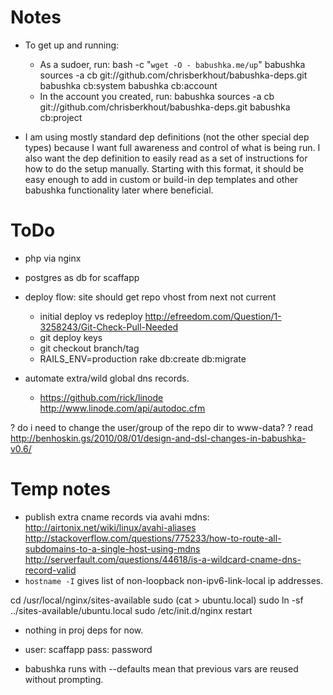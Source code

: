 # Notes

- To get up and running:
  - As a sudoer, run:
      bash -c "`wget -O - babushka.me/up`"
      babushka sources -a cb git://github.com/chrisberkhout/babushka-deps.git
      babushka cb:system
      babushka cb:account
  - In the account you created, run:
      babushka sources -a cb git://github.com/chrisberkhout/babushka-deps.git
      babushka cb:project

- I am using mostly standard dep definitions (not the other special dep types) because I want full awareness and control of what is being run. I also want the dep definition to easily read as a set of instructions for how to do the setup manually. Starting with this format, it should be easy enough to add in custom or build-in dep templates and other babushka functionality later where beneficial.

# ToDo

- php via nginx
    
- postgres as db for scaffapp

- deploy flow: site should get repo vhost from next not current
  - initial deploy vs redeploy
    http://efreedom.com/Question/1-3258243/Git-Check-Pull-Needed
  - git deploy keys
  - git checkout branch/tag
  - RAILS_ENV=production rake db:create db:migrate

- automate extra/wild global dns records.
  - https://github.com/rick/linode
    http://www.linode.com/api/autodoc.cfm
        
? do i need to change the user/group of the repo dir to www-data?
? read http://benhoskin.gs/2010/08/01/design-and-dsl-changes-in-babushka-v0.6/

# Temp notes

- publish extra cname records via avahi mdns:
  http://airtonix.net/wiki/linux/avahi-aliases
  http://stackoverflow.com/questions/775233/how-to-route-all-subdomains-to-a-single-host-using-mdns
  http://serverfault.com/questions/44618/is-a-wildcard-cname-dns-record-valid
- `hostname -I` gives list of non-loopback non-ipv6-link-local ip addresses.

cd /usr/local/nginx/sites-available
sudo (cat > ubuntu.local)
sudo ln -sf ../sites-available/ubuntu.local
sudo /etc/init.d/nginx restart

- nothing in proj deps for now.
- user: scaffapp
  pass: password

- babushka runs with --defaults mean that previous vars are reused without prompting.